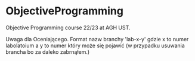 # ObjectiveProgramming
 Objective Programming course 22/23 at AGH UST.

 Uwaga dla Oceniającego.
 Format nazw branchy 'lab-x-y' gdzie x to numer labolatoium a y to numer który może się pojawić (w przypadku usuwania brancha bo za daleko zabrnąłem.)
